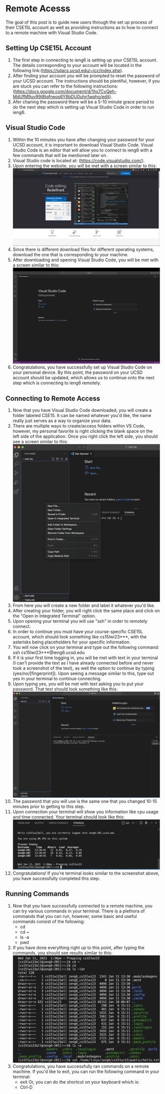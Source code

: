 # Remote Acesss
The goal of this post is to guide new users through the set up process of their CSE15L account as well as providing instructions as to how to connect to a remote machine with Visual Studio Code.
## Setting Up CSE15L Account
1. The first step in connecting to ieng6 is setting up your CSE15L account. The details corresponding to your account will be located in the following link:(https://sdacs.ucsd.edu/~icc/index.php).
2. After finding your account you will be prompted to reset the password of your UCSD account. The instructions should be plentiful, however, if you are stuck you can refer to the following instructions: (https://docs.google.com/document/d/1hs7CyQeh-MdUfM9uv99i8tqfneos6Y8bDU0uhn1wqho/edit).
3. Afer chaning the password there will be a 5-10 minute grace period to do the next step which is setting up Visual Studio Code in order to run ieng6.
## Visual Studio Code
1. Within the 10 minutes you have after changing your password for your UCSD account, it is important to download Visual Studio Code. Visual Studio Code is an editor that will allow you to connect to ieng6 with a few commands that will be mentioned later on. 
2. Visual Studio code is located at: (https://code.visualstudio.com/).
3. Upon entering the website, you will be met with a screen similar to this:
![Image](vss.jpg) 
4. Since there is different download files for different operating systems, download the one that is corresponding to your machine.
5. After downloading and opening Visual Studio Code, you will be met with a screen similar to this: 
![Image](vss2.jpg)
6. Congratulations, you have successfully set up Visual Studio Code on your personal device. By this point, the password on your UCSD account should be updated, which allows us to continue onto the next step which is connecting to ieng6 remotely.
## Connecting to Remote Access
1. Now that you have Visual Studio Code downloaded, you will create a folder labeled CSE15. It can be named whatever you'd like, the name really just serves as a way to organize your data.
2. There are multiple ways to create/access folders within VS Code, however, my personal favorite is right clicking the blank space on the left side of the application. Once you right click the left side, you should see a screen similar to this:
![Image](vss3.jpg)
3. From here you will create a new folder and label it whatever you'd like. 
4. After creating your folder, you will right click the same place and click on the "Open in Integrated Terminal" option. 
5. Upon opening your terminal you will use "ssh" in order to remotely connect.
6. In order to continue you must have your course-specific CSE15L account, which should look something like cs15lwi23***, with the asterisks being placeholders for your specific information.
7. You will now click on your terminal and type out the following command: ssh cs15lwi23***@ieng6.ucsd.edu
8. If it is your first time logging in, you will be met with text in your terminal (I can't provide the text as I have already connected before and never took a screenshot of the text), as well the option to continue by typing (yes/no/[fingerprint]). Upon seeing a message similar to this, type out yes in your terminal to continue connecting.
9. Upon typing yes, you will be met with text asking you to put your password. That text should look something like this: 
![Image](vss4.jpg)
10. The password that you will use is the same one that you changed 10-15 minutes prior to getting to this step.
11. Upon connection your terminal will show you information like cpu usage and time connected. Your terminal should look like this: 
![Image](remoteconnection.jpg)
12. Congratulations! If you're terminal looks similar to the screenshot above, you have successfully completed this step.
## Running Commands
1. Now that you have successfully connected to a remote machine, you can try various commands in your terminal. There is a plethora of commands that you can run, however, some basic and useful commands consist of the following:
   * cd
   * cd ~
   * ls -a
   * pwd
2. If you have done everything right up to this point, after typing the commands, you should see results similar to this: 
![Image](commands.jpg)
3. Congratulations, you have successfully ran commands on a remote machine. If you'd like to exit, you can run the following command in your terminal: 
   * exit
Or, you can do the shortcut on your keyboard which is: 
   * Ctrl-D
